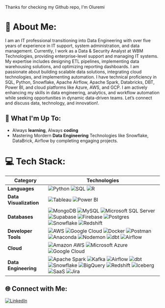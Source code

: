 Thanks for checking my Github repo, I'm Oluremi

# 💫 About Me:
I am an IT professional transitioning into Data Engineering with over five years of experience in IT support, system administration, and data management. Currently, I work as a Data & Security Analyst at WBM Technologies, providing enterprise-level support and managing IT systems. My expertise includes designing ETL pipelines, implementing data warehousing solutions, and optimizing reporting dashboards. I am passionate about building scalable data solutions, integrating cloud technologies, and implementing automation. I have technical proficiency in SQL, Python, Snowflake, Apache Airflow, Apache Spark, Databricks, DBT, Power BI, and cloud platforms like Azure, AWS, and GCP. I am actively enhancing my skills in data engineering, analytics, and workflow automation while seeking opportunities in dynamic data-driven teams. Let’s connect and discuss data, technology, and innovation!.

## 🚀 What I'm Up To:
- Always **learning**, Always **coding**
- Mastering Mordern **Data Engineering** Technologies like Snowflake, DataBrick, Airflow by completing engaging projects.

# 💻 Tech Stack:

| **Category**            | **Technologies**                                                                                                                                                                                                                                                                                                                                                                                                |
|-------------------------|------------------------------------------------------------------------------------------------------------------------------------------------------------------------------------------------------------------------------------------------------------------------------------------------------------------------------------------------------------------------------------------------------------------|                                                                                                                                                                                                              
| **Languages**           |                     ![Python](https://img.shields.io/badge/python-3670A0?style=flat&logo=python&logoColor=ffdd54)  ![SQL](https://img.shields.io/badge/SQL-CC2927?style=flat&logo=sql&logoColor=white) ![R](https://img.shields.io/badge/R-276DC3?style=flat&logo=R&logoColor=white)|                                                                                                                                                                                                                                                                                    
| **Data Visualization**  |         ![Tableau](https://img.shields.io/badge/Tableau-E97627?style=flat&logo=Tableau&logoColor=white) ![Power BI](https://img.shields.io/badge/power_bi-F2C811?style=flat&logo=powerbi&logoColor=black)     |                                                                                                                                                                       
| **Databases**           |         ![MongoDB](https://img.shields.io/badge/MongoDB-%234ea94b.svg?style=flat&logo=mongodb&logoColor=white) ![MySQL](https://img.shields.io/badge/mysql-%2300000f.svg?style=flat&logo=mysql&logoColor=white) ![Microsoft SQL Server](https://img.shields.io/badge/Microsoft%20SQL%20Server-CC2927?style=flat&logo=microsoft%20sql%20server&logoColor=white) ![Supabase](https://img.shields.io/badge/Supabase-3ECF8E?style=flat&logo=supabase&logoColor=white) ![Firebase](https://img.shields.io/badge/Firebase-039BE5?style=flat&logo=Firebase&logoColor=white) ![Postgres](https://img.shields.io/badge/postgres-%23316192.svg?style=flat&logo=postgresql&logoColor=white) ![Snowflake](https://img.shields.io/badge/Snowflake-29B5E8?style=flat&logo=snowflake&logoColor=white) ![Redshift](https://img.shields.io/badge/Amazon%20Redshift-8F62FF?style=flat&logo=amazon-redshift&logoColor=white) |                                                                                                                                           
| **Developer Tools**     | ![AWS](https://img.shields.io/badge/AWS-%23FF9900.svg?style=flat&logo=amazon-aws&logoColor=white) ![Google Cloud](https://img.shields.io/badge/GoogleCloud-%234285F4.svg?style=flat&logo=google-cloud&logoColor=white) ![Docker](https://img.shields.io/badge/docker-%230db7ed.svg?style=flat&logo=docker&logoColor=white) ![Postman](https://img.shields.io/badge/Postman-FF6C37?style=flat&logo=postman&logoColor=white) ![Anaconda](https://img.shields.io/badge/Anaconda-%2344A833.svg?style=flat&logo=anaconda&logoColor=white) ![Nodemon](https://img.shields.io/badge/NODEMON-%23323330.svg?style=flat&logo=nodemon&logoColor=%BBDEAD) ![dbt](https://img.shields.io/badge/dbt-FF694B?style=flat&logo=dbt&logoColor=white) ![Airflow](https://img.shields.io/badge/Apache%20Airflow-017CEE?style=flat&logo=apache-airflow&logoColor=white)    |                                                                                                                                                                                                                                                                     
| **Cloud**               |                                                                                             ![Amazon AWS](https://img.shields.io/badge/Amazon_AWS-FF9900?style=flat&logo=amazonaws&logoColor=white)              ![Microsoft Azure](https://img.shields.io/badge/Microsoft_Azure-0078D4?style=flat&logo=microsoft-azure&logoColor=white)        ![Google Cloud](https://img.shields.io/badge/Google_Cloud-4285F4?style=flat&logo=google-cloud&logoColor=white)  |                                                                                                                           
| **Data Engineering**    | ![Apache Spark](https://img.shields.io/badge/Apache%20Spark-E25A1C?style=flat&logo=apache-spark&logoColor=white) ![Kafka](https://img.shields.io/badge/Kafka-231F20?style=flat&logo=apache-kafka&logoColor=white) ![Airflow](https://img.shields.io/badge/Apache%20Airflow-017CEE?style=flat&logo=apache-airflow&logoColor=white) ![dbt](https://img.shields.io/badge/dbt-F54336?style=flat&logo=dbt&logoColor=white) ![Snowflake](https://img.shields.io/badge/Snowflake-29B5E8?style=flat&logo=Snowflake&logoColor=white) ![BigQuery](https://img.shields.io/badge/BigQuery-4285F4?style=flat&logo=google-cloud&logoColor=white) ![Redshift](https://img.shields.io/badge/Redshift-8A2BE2?style=flat&logo=amazon-redshift&logoColor=white) ![Iceberg](https://img.shields.io/badge/Iceberg-00C2CB?style=flat&logo=apache-iceberg&logoColor=white) ![SaaS](https://img.shields.io/badge/SaaS-4285F4?style=flat&logo=saas&logoColor=white) ![Jira](https://img.shields.io/badge/Jira-0052CC?style=flat&logo=jira&logoColor=white) |


## 🌐 Connect with Me:
[![LinkedIn](https://img.shields.io/badge/LinkedIn-%230077B5.svg?logo=linkedin&logoColor=white)](https://www.linkedin.com/in/oluremi-makinde5050/) 
